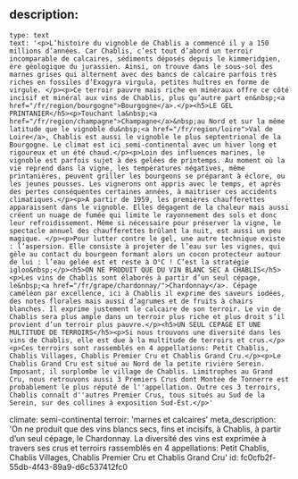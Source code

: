 description:
  -
    type: text
    text: '<p>L’histoire du vignoble de Chablis a commencé il y a 150 millions d’années. Car Chablis, c’est tout d’abord un terroir incomparable de calcaires, sédiments déposés depuis le kimmeridgien, ère géologique du jurassien. Ainsi, on trouve dans le sous-sol des marnes grises qui alternent avec des bancs de calcaire parfois très riches en fossiles d’Exogyra virgula, petites huîtres en forme de virgule. </p><p>Ce terroir pauvre mais riche en minéraux offre ce côté incisif et minéral aux vins de Chablis, plus qu’autre part en&nbsp;<a href="/fr/region/bourgogne">Bourgogne</a>.</p><h5>LE GEL PRINTANIER</h5><p>Touchant la&nbsp;<a href="/fr/region/champagne">Champagne</a>&nbsp;au Nord et sur la même latitude que le vignoble du&nbsp;<a href="/fr/region/loire">Val de Loire</a>, Chablis est aussi le vignoble le plus septentrional de la Bourgogne. Le climat est ici semi-continental avec un hiver long et rigoureux et un été chaud.</p><p>Loin des influences marines, le vignoble est parfois sujet à des gelées de printemps. Au moment où la vie reprend dans la vigne, les températures négatives, même printanières, peuvent griller les bourgeons se préparant à éclore, ou les jeunes pousses. Les vignerons ont appris avec le temps, et après des pertes conséquentes certaines années, à maitriser ces accidents climatiques.</p><p>A partir de 1959, les premières chaufferettes apparaissent dans le vignoble. Elles dégagent de la chaleur mais aussi créent un nuage de fumée qui limite le rayonnement des sols et donc leur refroidissement. Même si nécessaire pour préserver la vigne, le spectacle annuel des chaufferettes brûlant la nuit, est aussi un peu magique. </p><p>Pour lutter contre le gel, une autre technique existe : l’aspersion. Elle consiste à projeter de l’eau sur les vignes, qui gèle au contact du bourgeon formant alors un cocon protecteur autour de lui : l’eau gelée est et reste à O°C ! C’est la stratégie igloo&nbsp;</p><h5>ON NE PRODUIT QUE DU VIN BLANC SEC A CHABLIS</h5><p>Les vins de Chablis sont élaborés à partir d’un seul cépage, le&nbsp;<a href="/fr/grape/chardonnay/">Chardonnay</a>. Cépage caméléon par excellence, ici à Chablis il exprime des saveurs iodées, des notes florales mais aussi d’agrumes et de fruits à chairs blanches. Il exprime justement le calcaire de son terroir. Le vin de Chablis sera plus ample dans un terroir plus riche et plus droit s’il provient d’un terroir plus pauvre.</p><h5>UN SEUL CEPAGE ET UNE MULTITUDE DE TERROIRS</h5><p>Si nous trouvons une diversité dans les vins de Chablis, elle est due à la multitude de terroirs et crus.</p><p>Ces terroirs sont rassemblés en 4 appellations: Petit Chablis, Chablis Villages, Chablis Premier Cru et Chablis Grand Cru.</p><p>Le Chablis Grand Cru est situé au Nord de la petite rivière Serein. Imposant, il surplombe le village de Chablis. Limitrophes au Grand Cru, nous retrouvons aussi 3 Premiers Crus dont Montée de Tonnerre est probablement le plus réputé de l''appellation. Outre ces 3 terroirs, Chablis connaît d''autres Premier Crus, tous situés au Sud de la Serein, sur des collines à exposition Sud-Est.</p>'
climate: semi-continental
terroir: 'marnes et calcaires'
meta_description: 'On ne produit que des vins blancs secs, fins et incisifs, à Chablis, à partir d’un seul cépage, le Chardonnay. La diversité des vins est exprimée à travers ses crus et terroirs rassemblés en 4 appellations: Petit Chablis, Chablis Villages, Chablis Premier Cru et Chablis Grand Cru'
id: fc0cfb2f-55db-4f43-89a9-d6c537412fc0
